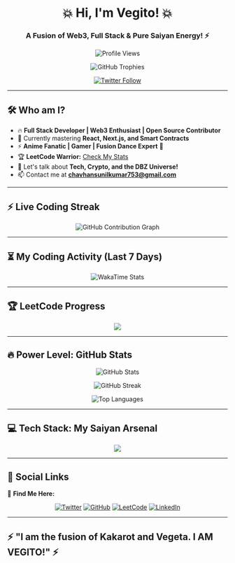
<h1 align="center">💥 Hi, I'm Vegito! 💥</h1>
<h3 align="center">A Fusion of Web3, Full Stack & Pure Saiyan Energy! ⚡</h3>

<p align="center">
  <img src="https://komarev.com/ghpvc/?username=sunilkumarchavhan9&label=🔥 Views&color=red&style=flat" alt="Profile Views" />
</p>

<p align="center">
  <img src="https://github-profile-trophy.vercel.app/?username=sunilkumarchavhan9&theme=tokyonight&margin-w=15&margin-h=15" alt="GitHub Trophies" />
</p>

<p align="center">
  <a href="https://twitter.com/frostbythitsug" target="blank">
    <img src="https://img.shields.io/twitter/follow/frostbythitsug?logo=twitter&style=for-the-badge" alt="Twitter Follow" />
  </a>
</p>

---

## 🛠 **Who am I?**
- 🔥 **Full Stack Developer | Web3 Enthusiast | Open Source Contributor**  
- 🌱 Currently mastering **React, Next.js, and Smart Contracts**  
- ⚡ **Anime Fanatic | Gamer | Fusion Dance Expert** 💃  
- 🏆 **LeetCode Warrior:** [Check My Stats](https://leetcode.com/soulreaper_sk)  
- 💬 Let's talk about **Tech, Crypto, and the DBZ Universe!**  
- 📫 Contact me at **chavhansunilkumar753@gmail.com**  

---

## ⚡ **Live Coding Streak**
<p align="center">
  <img src="https://github-readme-activity-graph.vercel.app/graph?username=sunilkumarchavhan9&theme=react-dark&hide_border=true&area=true" alt="GitHub Contribution Graph">
</p>

---

## ⏳ **My Coding Activity (Last 7 Days)**
<p align="center">
  <img src="https://github-readme-stats.vercel.app/api/wakatime?username=179e95db-049a-4878-9f18-d078338815fc&layout=compact&theme=tokyonight" alt="WakaTime Stats" />
</p>

---

## 🏆 **LeetCode Progress**
<p align="center">
  <img src="https://leetcard.jacoblin.cool/soulreaper_sk?theme=dark&font=Source%20Code%20Pro" />
</p>

---

## 🔥 **Power Level: GitHub Stats**
<p align="center">
  <img src="https://github-readme-stats.vercel.app/api?username=sunilkumarchavhan9&show_icons=true&theme=tokyonight&count_private=true" alt="GitHub Stats" />
</p>

<p align="center">
  <img src="https://github-readme-streak-stats.herokuapp.com/?user=sunilkumarchavhan9&theme=tokyonight" alt="GitHub Streak" />
</p>

<p align="center">
  <img src="https://github-readme-stats.vercel.app/api/top-langs?username=sunilkumarchavhan9&show_icons=true&locale=en&layout=compact&theme=tokyonight" alt="Top Languages" />
</p>

---

## 💻 **Tech Stack: My Saiyan Arsenal**
<p align="center">
  <img src="https://skillicons.dev/icons?i=cpp,js,react,nextjs,nodejs,express,mongodb,mysql,git,linux,solidity,docker,python,figma,tailwind,graphql,typescript" />
</p>

---

## 🚀 **Social Links**
📍 **Find Me Here:**  
<p align="center">
  <a href="https://twitter.com/frostbythitsug"><img src="https://img.shields.io/badge/Twitter-%231DA1F2.svg?&style=for-the-badge&logo=twitter&logoColor=white" alt="Twitter"></a>
  <a href="https://github.com/sunilkumarchavhan9"><img src="https://img.shields.io/badge/GitHub-%2312100E.svg?&style=for-the-badge&logo=github&logoColor=white" alt="GitHub"></a>
  <a href="https://leetcode.com/soulreaper_sk"><img src="https://img.shields.io/badge/LeetCode-%23FFA116.svg?&style=for-the-badge&logo=leetcode&logoColor=white" alt="LeetCode"></a>
  <a href="https://www.linkedin.com/in/YOUR-LINKEDIN"><img src="https://img.shields.io/badge/LinkedIn-%230077B5.svg?&style=for-the-badge&logo=linkedin&logoColor=white" alt="LinkedIn"></a>
</p>

---

## ⚡ **"I am the fusion of Kakarot and Vegeta. I AM VEGITO!"** ⚡

